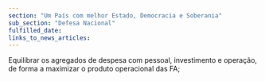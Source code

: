 ```yaml
---
section: "Um País com melhor Estado, Democracia e Soberania"
sub_section: "Defesa Nacional"
fulfilled_date:
links_to_news_articles:
---
```


Equilibrar os agregados de despesa com pessoal, investimento e operação, de forma a maximizar o produto operacional das FA;